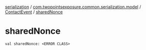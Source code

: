 [serialization](../../index.md) / [com.twopointsexposure.common.serialization.model](../index.md) / [ContactEvent](index.md) / [sharedNonce](./shared-nonce.md)

# sharedNonce

`val sharedNonce: <ERROR CLASS>`
